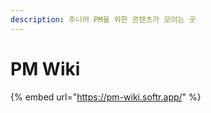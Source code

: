 ```yaml
---
description: 주니어 PM을 위한 콘텐츠가 모이는 곳
---
```


# PM Wiki

{% embed url="https://pm-wiki.softr.app/" %}
